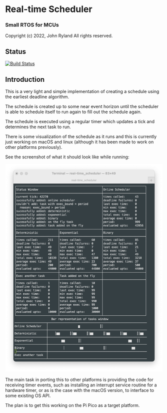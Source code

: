 
# Real-time Scheduler
### Small RTOS for MCUs

Copyright (c) 2022, John Ryland
All rights reserved.


## Status

[![Build Status](https://github.com/JohnRyland/RealTimeScheduler/workflows/build/badge.svg)](https://github.com/JohnRyland/RealTimeScheduler/actions?workflow=build)


## Introduction

This is a very light and simple implementation of creating a schedule
using the earliest deadline algorithm.

The schedule is created up to some near event horizon until the
scheduler is able to schedule itself to run again to fill out the
schedule again.

The schedule is executed using a regular timer which updates a tick
and determines the next task to run.

There is some visualization of the schedule as it runs and this is
currently just working on macOS and linux (although it has been made
to work on other platforms previously).

See the screenshot of what it should look like while running:

![Screenshot](docs/screenshot.png)

The main task in porting this to other platforms is providing the
code for receiving timer events, such as installing an interrupt
service routine for a hardware timer, or as is the case with the
macOS version, to interface to some existing OS API.

The plan is to get this working on the Pi Pico as a target platform.

